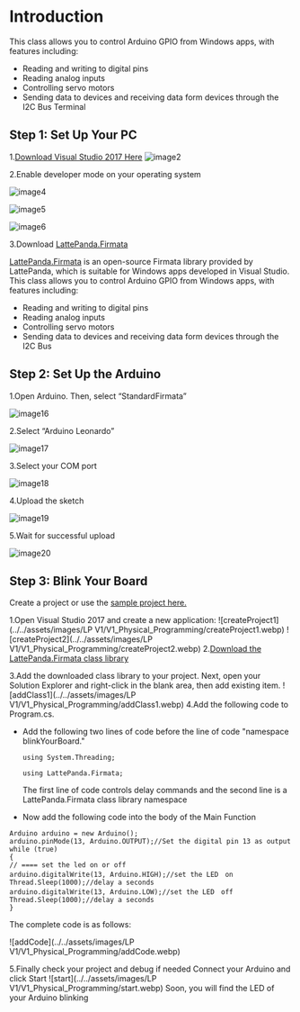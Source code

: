 # Introduction

This class allows you to control Arduino GPIO from Windows apps, with features including:

- Reading and writing to digital pins
- Reading analog inputs
- Controlling servo motors
- Sending data to devices and receiving data form devices through the I2C Bus Terminal

## Step 1: Set Up Your PC

 1.[Download Visual Studio 2017 Here](https://www.visualstudio.com/downloads/download-visual-studio-vs)
   ![image2](../../assets/images/LP%20V1/V1_Physical_Programming/image2.webp)

 2.Enable developer mode on your operating system

   ![image4](../../assets/images/LP%20V1/V1_Physical_Programming/image4.webp)

   ![image5](../../assets/images/LP%20V1/V1_Physical_Programming/image5.webp)

   ![image6](../../assets/images/LP%20V1/V1_Physical_Programming/image6.webp)

 3.Download [LattePanda.Firmata](https://github.com/LattePandaTeam/LattePanda-Development-Support/tree/master/LattePandaFirmata)


   [LattePanda.Firmata](https://github.com/LattePandaTeam/LattePanda-Development-Support/tree/master/LattePandaFirmata) is an open-source Firmata library provided by LattePanda, which is suitable for Windows apps developed in Visual Studio. This class allows you to control Arduino GPIO from Windows apps, with features including:

- Reading and writing to digital pins
- Reading analog inputs
- Controlling servo motors
- Sending data to devices and receiving data form devices through the I2C Bus

## Step 2: Set Up the Arduino

 1.Open Arduino. Then, select “StandardFirmata”

   ![image16](../../assets/images/LP%20V1/V1_Physical_Programming/image16.webp)

 2.Select “Arduino Leonardo”

   ![image17](../../assets/images/LP%20V1/V1_Physical_Programming/image17.webp)

 3.Select your COM port

   ![image18](../../assets/images/LP%20V1/V1_Physical_Programming/image18.webp)

 4.Upload the sketch

   ![image19](../../assets/images/LP%20V1/V1_Physical_Programming/image19.webp)

 5.Wait for successful upload

   ![image20](../../assets/images/LP%20V1/V1_Physical_Programming/image20.webp)

## Step 3: Blink Your Board

Create a project or use the [sample project here.](../../assets/images/LP%20V1/V1_Physical_Programming/blinkYourBoard.zip)

 1.Open Visual Studio 2017 and create a new application:
   ![createProject1](../../assets/images/LP V1/V1_Physical_Programming/createProject1.webp)
   ![createProject2](../../assets/images/LP V1/V1_Physical_Programming/createProject2.webp)
 2.[Download the LattePanda.Firmata class library](https://github.com/LattePandaTeam/LattePanda-Development-Support/tree/master/LattePandaFirmata)

 3.Add the downloaded class library to your project. Next, open your Solution Explorer and right-click in the blank area, then add existing item.
   ![addClass1](../../assets/images/LP V1/V1_Physical_Programming/addClass1.webp)
 4.Add the following code to Program.cs.

   - Add the following two lines of code before the line of code "namespace blinkYourBoard."

     `using System.Threading;`

     `using LattePanda.Firmata;`

     The first line of code controls delay commands and the second line is a LattePanda.Firmata class library namespace

   - Now add the following code into the body of the Main Function


```
Arduino arduino = new Arduino();
arduino.pinMode(13, Arduino.OUTPUT);//Set the digital pin 13 as output
while (true)
{
// ==== set the led on or off
arduino.digitalWrite(13, Arduino.HIGH);//set the LED　on
Thread.Sleep(1000);//delay a seconds
arduino.digitalWrite(13, Arduino.LOW);//set the LED　off
Thread.Sleep(1000);//delay a seconds
}
```

The complete code is as follows:

![addCode](../../assets/images/LP V1/V1_Physical_Programming/addCode.webp)

5.Finally check your project and debug if needed
   Connect your Arduino and click Start
   ![start](../../assets/images/LP V1/V1_Physical_Programming/start.webp)
   Soon, you will find the LED of your Arduino blinking

